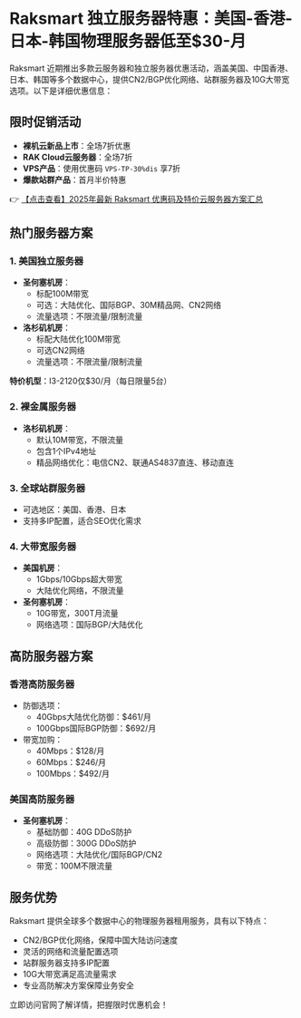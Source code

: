 # Raksmart 独立服务器特惠：美国-香港-日本-韩国物理服务器低至$30-月

Raksmart 近期推出多款云服务器和独立服务器优惠活动，涵盖美国、中国香港、日本、韩国等多个数据中心，提供CN2/BGP优化网络、站群服务器及10G大带宽选项。以下是详细优惠信息：

## 限时促销活动

- **裸机云新品上市**：全场7折优惠
- **RAK Cloud云服务器**：全场7折
- **VPS产品**：使用优惠码 `VPS-TP-30%dis` 享7折
- **爆款站群产品**：首月半价特惠

👉 [【点击查看】2025年最新 Raksmart 优惠码及特价云服务器方案汇总](https://bit.ly/raksmart)

## 热门服务器方案

### 1. 美国独立服务器
- **圣何塞机房**：
  - 标配100M带宽
  - 可选：大陆优化、国际BGP、30M精品网、CN2网络
  - 流量选项：不限流量/限制流量
- **洛杉矶机房**：
  - 标配大陆优化100M带宽
  - 可选CN2网络
  - 流量选项：不限流量/限制流量

**特价机型**：I3-2120仅$30/月（每日限量5台）

### 2. 裸金属服务器
- **洛杉矶机房**：
  - 默认10M带宽，不限流量
  - 包含1个IPv4地址
  - 精品网络优化：电信CN2、联通AS4837直连、移动直连

### 3. 全球站群服务器
- 可选地区：美国、香港、日本
- 支持多IP配置，适合SEO优化需求

### 4. 大带宽服务器
- **美国机房**：
  - 1Gbps/10Gbps超大带宽
  - 大陆优化网络，不限流量
- **圣何塞机房**：
  - 10G带宽，300T月流量
  - 网络选项：国际BGP/大陆优化

## 高防服务器方案

### 香港高防服务器
- 防御选项：
  - 40Gbps大陆优化防御：$461/月
  - 100Gbps国际BGP防御：$692/月
- 带宽加购：
  - 40Mbps：$128/月
  - 60Mbps：$246/月
  - 100Mbps：$492/月

### 美国高防服务器
- **圣何塞机房**：
  - 基础防御：40G DDoS防护
  - 高级防御：300G DDoS防护
  - 网络选项：大陆优化/国际BGP/CN2
  - 带宽：100M不限流量

## 服务优势

Raksmart 提供全球多个数据中心的物理服务器租用服务，具有以下特点：
- CN2/BGP优化网络，保障中国大陆访问速度
- 灵活的网络和流量配置选项
- 站群服务器支持多IP配置
- 10G大带宽满足高流量需求
- 专业高防解决方案保障业务安全

立即访问官网了解详情，把握限时优惠机会！